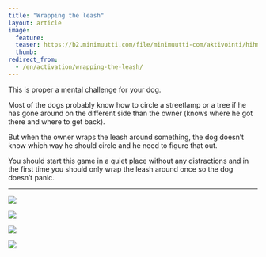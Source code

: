 ```yaml
---
title: "Wrapping the leash"
layout: article
image:
  feature:
  teaser: https://b2.minimuutti.com/file/minimuutti-com/aktivointi/hihnan-kiertaminen-tolpan-ympari/DSC32210-245px.jpg
  thumb:
redirect_from:
  - /en/activation/wrapping-the-leash/
---
```


This is proper a mental challenge for your dog.

Most of the dogs probably know how to circle a streetlamp or a tree if he has gone around on the different side than the owner (knows where he got there and where to get back).

But when the owner wraps the leash around something, the dog doesn’t know which way he should circle and he need to figure that out.

You should start this game in a quiet place without any distractions and in the first time you should only wrap the leash around once so the dog doesn’t panic.

---

![](https://b2.minimuutti.com/file/minimuutti-com/aktivointi/hihnan-kiertaminen-tolpan-ympari/DSC32210-800px.jpg)

![](https://b2.minimuutti.com/file/minimuutti-com/aktivointi/hihnan-kiertaminen-tolpan-ympari/DSC32196-800px.jpg)

![](https://b2.minimuutti.com/file/minimuutti-com/aktivointi/hihnan-kiertaminen-tolpan-ympari/DSC32197-800px.jpg)

![](https://b2.minimuutti.com/file/minimuutti-com/aktivointi/hihnan-kiertaminen-tolpan-ympari/DSC32198-800px.jpg)